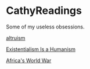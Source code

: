# CathyReadings
Some of my useless obsessions.

[altruism](altruism.md)

[Existentialism Is a Humanism](Existentialism.md)

[Africa's World War](Africa's&#32;World&#32;War.md)